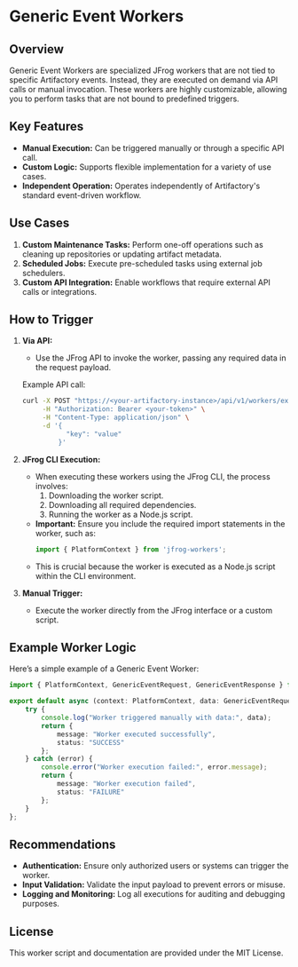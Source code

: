 # Generic Event Workers

## Overview

Generic Event Workers are specialized JFrog workers that are not tied to specific Artifactory events. Instead, they are executed on demand via API calls or manual invocation. These workers are highly customizable, allowing you to perform tasks that are not bound to predefined triggers.

## Key Features

- **Manual Execution:** Can be triggered manually or through a specific API call.
- **Custom Logic:** Supports flexible implementation for a variety of use cases.
- **Independent Operation:** Operates independently of Artifactory's standard event-driven workflow.

## Use Cases

1. **Custom Maintenance Tasks:** Perform one-off operations such as cleaning up repositories or updating artifact metadata.
2. **Scheduled Jobs:** Execute pre-scheduled tasks using external job schedulers.
3. **Custom API Integration:** Enable workflows that require external API calls or integrations.

## How to Trigger

1. **Via API:**
   - Use the JFrog API to invoke the worker, passing any required data in the request payload.

   Example API call:
   ```bash
   curl -X POST "https://<your-artifactory-instance>/api/v1/workers/execute/<worker-name>" \
        -H "Authorization: Bearer <your-token>" \
        -H "Content-Type: application/json" \
        -d '{
              "key": "value"
            }'
   ```

2. **JFrog CLI Execution:**
   - When executing these workers using the JFrog CLI, the process involves:
     1. Downloading the worker script.
     2. Downloading all required dependencies.
     3. Running the worker as a Node.js script.
   - **Important:** Ensure you include the required import statements in the worker, such as:
     ```typescript
     import { PlatformContext } from 'jfrog-workers';
     ```
   - This is crucial because the worker is executed as a Node.js script within the CLI environment.

3. **Manual Trigger:**
   - Execute the worker directly from the JFrog interface or a custom script.

## Example Worker Logic

Here’s a simple example of a Generic Event Worker:

```typescript
import { PlatformContext, GenericEventRequest, GenericEventResponse } from 'jfrog-workers';

export default async (context: PlatformContext, data: GenericEventRequest): Promise<GenericEventResponse> => {
    try {
        console.log("Worker triggered manually with data:", data);
        return {
            message: "Worker executed successfully",
            status: "SUCCESS"
        };
    } catch (error) {
        console.error("Worker execution failed:", error.message);
        return {
            message: "Worker execution failed",
            status: "FAILURE"
        };
    }
};
```

## Recommendations

- **Authentication:** Ensure only authorized users or systems can trigger the worker.
- **Input Validation:** Validate the input payload to prevent errors or misuse.
- **Logging and Monitoring:** Log all executions for auditing and debugging purposes.

## License

This worker script and documentation are provided under the MIT License.
